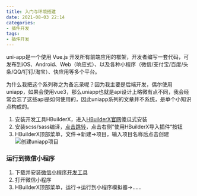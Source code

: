 ```yaml
---
title: 入门与环境搭建
date: 2021-08-03 22:14
categories:
- 插件开发
tags:
- 插件开发
---
```


uni-app是一个使用 Vue.js 开发所有前端应用的框架，开发者编写一套代码，可发布到iOS、Android、Web（响应式）、以及各种小程序（微信/支付宝/百度/头条/QQ/钉钉/淘宝）、快应用等多个平台。
<!-- more -->

为什么我把这个系列称之为备忘录呢？因为我主要是后端开发，偶尔使用uniapp，如果会使用vue3，那么uniapp也就是api设计上略微有点不同，我会经常会忘了这些api是如何使用的，因此uniapp系列的文章并不系统，是单个小知识点构成的。

1. 安装开发工具HBuilderX，进入[HBuilderX官网](https://www.dcloud.io/hbuilderx.html)傻瓜式安装
2. 安装scss/sass编译，[点击跳转](https://ext.dcloud.net.cn/plugin?name=compile-node-sass)，点击右侧”使用HBuilderX导入插件“按钮
3. HBuilderX顶部菜单，文件->新建->项目，输入项目名称后点击创建
![创建uniapp项目](https://oss.xk857.com/images/20220803/4525fbf0fe16416eac93cfb8d4379f44.png)


### 运行到微信小程序
1. 下载并安装[微信小程序开发工具](https://developers.weixin.qq.com/miniprogram/dev/devtools/stable.html)
2. 打开微信小程序
3. HBuilderX顶部菜单，运行->运行到小程序模拟器->……


